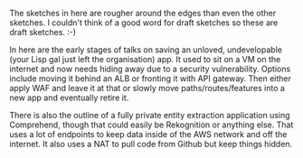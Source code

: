 The sketches in here are rougher around the edges than even the other
sketches. I couldn't think of a good word for draft sketches so these
are draft sketches. :-)

In here are the early stages of talks on saving an unloved, undevelopable (your
Lisp gal just left the organisation) app. It used to sit on a VM on the internet
and now needs hiding away due to a security vulnerability. Options include moving
it behind an ALB or fronting it with API gateway. Then either apply WAF and leave 
it at that or slowly move paths/routes/features into a new app and eventually
retire it.

There is also the outline of a fully private entity extraction application using
Comprehend, though that could easily be Rekognition or anything else. That
uses a lot of endpoints to keep data inside of the AWS network and off the internet.
It also uses a NAT to pull code from Github but keep things hidden.